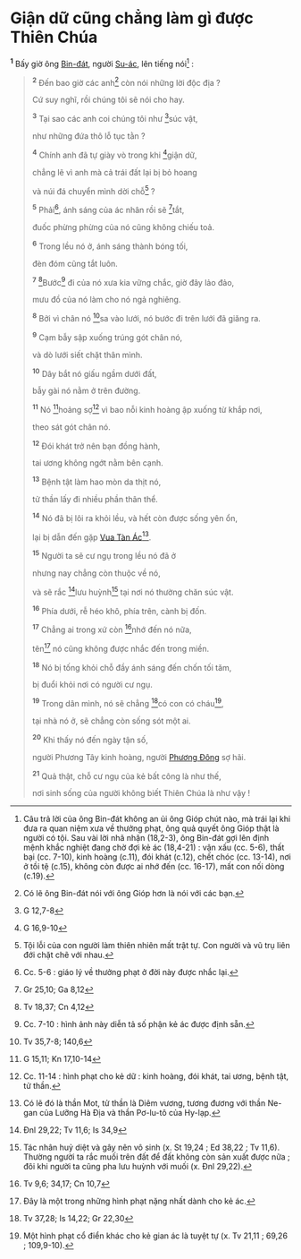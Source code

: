 # Giận dữ cũng chẳng làm gì được Thiên Chúa
<sup><b>1</b></sup> Bấy giờ ông [Bin-đát](), người [Su-ác](), lên tiếng nói[^1-7a6084bc-2db3-4d49-95c7-7c5a9458dddd] :

> <sup><b>2</b></sup> Đến bao giờ các anh[^2-7a6084bc-2db3-4d49-95c7-7c5a9458dddd] còn nói những lời độc địa ?
>
> Cứ suy nghĩ, rồi chúng tôi sẽ nói cho hay.
>
> <sup><b>3</b></sup> Tại sao các anh coi chúng tôi như [^1@-7a6084bc-2db3-4d49-95c7-7c5a9458dddd]súc vật,
>
> như những đứa thô lỗ tục tằn ?
>
> <sup><b>4</b></sup> Chính anh đã tự giày vò trong khi [^2@-7a6084bc-2db3-4d49-95c7-7c5a9458dddd]giận dữ,
>
> chẳng lẽ vì anh mà cả trái đất lại bị bỏ hoang
>
> và núi đá chuyển mình dời chỗ[^3-7a6084bc-2db3-4d49-95c7-7c5a9458dddd] ?
>
> <sup><b>5</b></sup> Phải[^4-7a6084bc-2db3-4d49-95c7-7c5a9458dddd], ánh sáng của ác nhân rồi sẽ [^3@-7a6084bc-2db3-4d49-95c7-7c5a9458dddd]tắt,
>
> đuốc phừng phừng của nó cũng không chiếu toả.
>
> <sup><b>6</b></sup> Trong lều nó ở, ánh sáng thành bóng tối,
>
> đèn đóm cũng tắt luôn.
>
> <sup><b>7</b></sup> [^4@-7a6084bc-2db3-4d49-95c7-7c5a9458dddd]Bước[^5-7a6084bc-2db3-4d49-95c7-7c5a9458dddd] đi của nó xưa kia vững chắc, giờ đây lảo đảo,
>
> mưu đồ của nó làm cho nó ngả nghiêng.
>
> <sup><b>8</b></sup> Bởi vì chân nó [^5@-7a6084bc-2db3-4d49-95c7-7c5a9458dddd]sa vào lưới, nó bước đi trên lưới đã giăng ra.
>
> <sup><b>9</b></sup> Cạm bẫy sập xuống trúng gót chân nó,
>
> và dò lưới siết chặt thân mình.
>
> <sup><b>10</b></sup> Dây bắt nó giấu ngầm dưới đất,
>
> bẫy gài nó nằm ở trên đường.
>
> <sup><b>11</b></sup> Nó [^6@-7a6084bc-2db3-4d49-95c7-7c5a9458dddd]hoảng sợ[^6-7a6084bc-2db3-4d49-95c7-7c5a9458dddd] vì bao nỗi kinh hoàng ập xuống từ khắp nơi,
>
> theo sát gót chân nó.
>
> <sup><b>12</b></sup> Đói khát trở nên bạn đồng hành,
>
> tai ương không ngớt nằm bên cạnh.
>
> <sup><b>13</b></sup> Bệnh tật làm hao mòn da thịt nó,
>
> tử thần lấy đi nhiều phần thân thể.
>
> <sup><b>14</b></sup> Nó đã bị lôi ra khỏi lều, và hết còn được sống yên ổn,
>
> lại bị dẫn đến gặp [Vua Tàn Ác]()[^7-7a6084bc-2db3-4d49-95c7-7c5a9458dddd].
>
> <sup><b>15</b></sup> Người ta sẽ cư ngụ trong lều nó đã ở
>
> nhưng nay chẳng còn thuộc về nó,
>
> và sẽ rắc [^7@-7a6084bc-2db3-4d49-95c7-7c5a9458dddd]lưu huỳnh[^8-7a6084bc-2db3-4d49-95c7-7c5a9458dddd] tại nơi nó thường chăn súc vật.
>
> <sup><b>16</b></sup> Phía dưới, rễ héo khô, phía trên, cành bị đốn.
>
> <sup><b>17</b></sup> Chẳng ai trong xứ còn [^8@-7a6084bc-2db3-4d49-95c7-7c5a9458dddd]nhớ đến nó nữa,
>
> tên[^9-7a6084bc-2db3-4d49-95c7-7c5a9458dddd] nó cũng không được nhắc đến trong miền.
>
> <sup><b>18</b></sup> Nó bị tống khỏi chỗ đầy ánh sáng đến chốn tối tăm,
>
> bị đuổi khỏi nơi có người cư ngụ.
>
> <sup><b>19</b></sup> Trong dân mình, nó sẽ chẳng [^9@-7a6084bc-2db3-4d49-95c7-7c5a9458dddd]có con có cháu[^10-7a6084bc-2db3-4d49-95c7-7c5a9458dddd],
>
> tại nhà nó ở, sẽ chẳng còn sống sót một ai.
>
> <sup><b>20</b></sup> Khi thấy nó đến ngày tận số,
>
> người Phương Tây kinh hoàng, người [Phương Đông]() sợ hãi.
>
> <sup><b>21</b></sup> Quả thật, chỗ cư ngụ của kẻ bất công là như thế,
>
> nơi sinh sống của người không biết Thiên Chúa là như vậy !

[^1-7a6084bc-2db3-4d49-95c7-7c5a9458dddd]: Câu trả lời của ông Bin-đát không an ủi ông Gióp chút nào, mà trái lại khi đưa ra quan niệm xưa về thưởng phạt, ông quả quyết ông Gióp thật là người có tội. Sau vài lời nhã nhặn (18,2-3), ông Bin-đát gợi lên định mệnh khắc nghiệt đang chờ đợi kẻ ác (18,4-21) : vận xấu (cc. 5-6), thất bại (cc. 7-10), kinh hoàng (c.11), đói khát (c.12), chết chóc (cc. 13-14), nơi ở tồi tệ (c.15), không còn được ai nhớ đến (cc. 16-17), mất con nối dòng (c.19).
[^2-7a6084bc-2db3-4d49-95c7-7c5a9458dddd]: Có lẽ ông Bin-đát nói với ông Gióp hơn là nói với các bạn.
[^3-7a6084bc-2db3-4d49-95c7-7c5a9458dddd]: Tội lỗi của con người làm thiên nhiên mất trật tự. Con người và vũ trụ liên đới chặt chẽ với nhau.
[^4-7a6084bc-2db3-4d49-95c7-7c5a9458dddd]: Cc. 5-6 : giáo lý về thưởng phạt ở đời này được nhắc lại.
[^5-7a6084bc-2db3-4d49-95c7-7c5a9458dddd]: Cc. 7-10 : hình ảnh này diễn tả số phận kẻ ác được định sẵn.
[^6-7a6084bc-2db3-4d49-95c7-7c5a9458dddd]: Cc. 11-14 : hình phạt cho kẻ dữ : kinh hoàng, đói khát, tai ương, bệnh tật, tử thần.
[^7-7a6084bc-2db3-4d49-95c7-7c5a9458dddd]: Có lẽ đó là thần Mot, tử thần là Diêm vương, tương đương với thần Ne-gan của Lưỡng Hà Địa và thần Pơ-lu-tô của Hy-lạp.
[^8-7a6084bc-2db3-4d49-95c7-7c5a9458dddd]: Tác nhân huỷ diệt và gây nên vô sinh (x. St 19,24 ; Ed 38,22 ; Tv 11,6). Thường người ta rắc muối trên đất để đất không còn sản xuất được nữa ; đôi khi người ta cũng pha lưu huỳnh với muối (x. Đnl 29,22).
[^9-7a6084bc-2db3-4d49-95c7-7c5a9458dddd]: Đây là một trong những hình phạt nặng nhất dành cho kẻ ác.
[^10-7a6084bc-2db3-4d49-95c7-7c5a9458dddd]: Một hình phạt cổ điển khác cho kẻ gian ác là tuyệt tự (x. Tv 21,11 ; 69,26 ; 109,9-10).
[^1@-7a6084bc-2db3-4d49-95c7-7c5a9458dddd]: G 12,7-8
[^2@-7a6084bc-2db3-4d49-95c7-7c5a9458dddd]: G 16,9-10
[^3@-7a6084bc-2db3-4d49-95c7-7c5a9458dddd]: Gr 25,10; Ga 8,12
[^4@-7a6084bc-2db3-4d49-95c7-7c5a9458dddd]: Tv 18,37; Cn 4,12
[^5@-7a6084bc-2db3-4d49-95c7-7c5a9458dddd]: Tv 35,7-8; 140,6
[^6@-7a6084bc-2db3-4d49-95c7-7c5a9458dddd]: G 15,11; Kn 17,10-14
[^7@-7a6084bc-2db3-4d49-95c7-7c5a9458dddd]: Đnl 29,22; Tv 11,6; Is 34,9
[^8@-7a6084bc-2db3-4d49-95c7-7c5a9458dddd]: Tv 9,6; 34,17; Cn 10,7
[^9@-7a6084bc-2db3-4d49-95c7-7c5a9458dddd]: Tv 37,28; Is 14,22; Gr 22,30